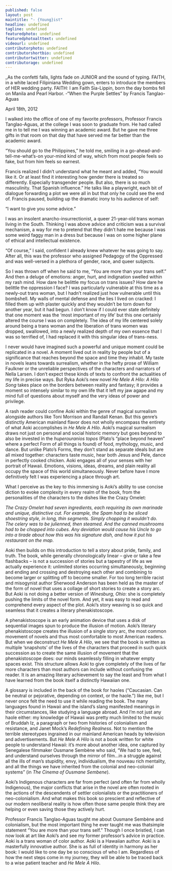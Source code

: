 ```yaml
---
published: false
layout: post
maintitle: "- {Young}ist"
headline: undefined
tagline: undefined
featuredphoto: undefined
featuredphotoalttext: undefined
videourl: undefined
contributorphoto: undefined
contributorshortbio: undefined
contributortwitter: undefined
contributorage: undefined
---
```


_As the confetti falls, lights fade on JUNIOR and the sound of typing. FAITH, in a white laced Filipiniana Wedding gown, enters to introduce the members of HER wedding party. 
FAITH: I am Faith Sia-Lippin, born the day bombs fell on Manila and Pearl Harbor.
-“When the Purple Settles” by Francis Tanglao-Aguas

April 18th, 2012

I walked into the office of one of my favorite professors, Professor Francis Tanglao-Aguas, at the college I was soon to graduate from. He had called me in to tell me I was winning an academic award. But he gave me three gifts in that room on that day that have served me far better than the academic award. 

“You should go to the Philippines,” he told me, smiling in a go-ahead-and-tell-me-what’s-on your-mind kind of way, which from most people feels so fake, but from him feels so earnest. 

Francis realized I didn’t understand what he meant and added, “You would like it. Or at least find it interesting how gender there is treated so differently. Especially transgender people. But also, there is so much masculinity. That Spanish influence.” He talks like a playwright, each bit of dialogue forwarding a plot we were all in but that only he could see the end of. Francis paused, building up the dramatic irony to his audience of self: 

“I want to give you some advice.”

I was an insolent anarcho-insurrectionist, a queer 21-year-old trans woman living in the South. Thinking I was above advice and criticism was a survival mechanism, a way for me to pretend that they didn’t hate me because I was some weird faggy man in a dress but because I was on some higher plane of ethical and intellectual existence. 

“Of course,” I said, confident I already knew whatever he was going to say. After all, this was the professor who assigned Pedagogy of the Oppressed and was well-versed in a plethora of gender, race, and queer subjects.

So I was thrown off when he said to me, “You are more than your trans self.” And then a deluge of emotions: anger, hurt, and indignation swelled within my rash mind. How dare he belittle my focus on trans issues? How dare he belittle the oppression I face? I was particularly vulnerable at this time as a newly-out trans woman, but I hadn’t realized just how vulnerable until this bombshell. My walls of mental defense and the lies I lived on cracked: I filled them up with plaster quickly and they wouldn’t be torn down for another year, but it had begun. I don’t know if I could ever state definitely that one moment was the ‘most important of my life’ but this one certainly altered the course I was on completely. The idea of my life centered solely around being a trans woman and the liberation of trans women was dropped, swallowed, into a newly realized depth of my own essence that I was so terrified of, I had replaced it with this singular idea of trans-ness.

I never would have imagined such a powerful and unique moment could be replicated in a novel. A moment lived out in reality by people but of a significance that reaches beyond the space and time they inhabit. My taste in novels leans towards surrealism, whether in the hefty prose of William Faulkner or the unreliable perspectives of the characters and narrators of Nella Larsen. I don’t expect these kinds of texts to confront the actualities of my life in precise ways. But Ryka Aoki’s new novel _He Mele A Hilo: A Hilo Song_ takes place on the borders between reality and fantasy; it provides a moment so intensely similar to my own life that it left my jaw agape and my mind full of questions about myself and the very ideas of power and privilege.

A rash reader could confine Aoki within the genre of magical surrealism alongside authors like Toni Morrison and Randall Kenan. But this genre’s distinctly American mainland flavor does not wholly encompass the entirety of what Aoki accomplishes in _He Mele A Hilo_. Aoki’s magical surrealism draws not just on personal and social historic memory but goes beyond to also be invested in the _huperouranios topos_ (Plato’s “place beyond heaven” where a perfect Form of all things is found) of food, mythology, music, and dance. But unlike Plato’s Forms, they don’t stand as separate ideals but are all mixed together: characters taste music, hear both Jesus and Pele, dance in perfectly cooked chicken. Aoki engages all of your senses with her portrait of Hawaii. Emotions, visions, ideas, dreams, and plain reality all occupy the space of this world simultaneously. Never before have I more definitively felt I was experiencing a place through art.

What I perceive as the key to this immersing is Aoki’s ability to use concise diction to evoke complexity in every realm of the book, from the personalities of the characters to the dishes like the Crazy Omelet:

_The Crazy Omelet had seven ingredients, each requiring its own marinade and unique, distinctive cut. For example, the Spam had to be sliced shoestring style, in long, thin segments. Simply chopping it wouldn’t do. The celery was to be julienned, then steamed. And the canned mushrooms had to be chopped into cubes. Any deviation would cause his Uncle to go into a tirade about how this was his signature dish, and how it put his restaurant on the map._

Aoki then builds on this introduction to tell a story about pride, family, and truth. The book, while generally chronologically linear – give or take a few flashbacks – is not a succession of stories but a tapestry of life as we actually experience it: unlimited stories occurring simultaneously, beginning and ending and crossing and destroying each other and combining to become larger or splitting off to become smaller. For too long terrible racist and misogynist author Sherwood Anderson has been held as the master of the form of novel that uses a collage of short stories to create a story arc. But Aoki is not doing a better version of _Winesburg, Ohio_: she is completely pushing the limits of the novel form. And yet, it was easy to read and comprehend every aspect of the plot. Aoki’s story weaving is so quick and seamless that it creates a literary phenakistoscope.

A phenakistoscope is an early animation device that uses a disk of sequential images spun to produce the illusion of motion. Aoki’s literary phenakistoscope creates the illusion of a single story arc, the most common movement of novels and thus most comfortable to most American readers. But when we deconstruct _He Mele A Hilo_, we see that the book is written as multiple ‘snapshots’ of the lives of the characters that proceed in such quick succession as to create the same illusion of movement that the phenakistoscope does: our minds seamlessly filling in whatever empty spaces exist. This structure allows Aoki to give completely of the lives of far more characters than most authors can include without confusing the reader. It is an amazing literary achievement to say the least and from what I have learned from the book itself a distinctly Hawaiian one.

A glossary is included in the back of the book for haoles (“Caucasian. Can be neutral or pejorative, depending on context, or the haole.”) like me, but I never once felt the need to use it while reading the book. The many languages found in Hawaii and the island’s slang manifested meanings in their circumstances, like studying a language abroad. And I’m not just any haole either: my knowledge of Hawaii was pretty much limited to the music of Bruddah Iz, a paragraph or two from histories of colonialism and resistance, and Janet Mock’s _Redefining Realness_. Not to mention the terrible stereotypes ingrained in our mainland American heads by television and advertisements. But _He Mele A Hilo_ is not a book written for white people to understand Hawaii: it’s more about another idea, one captured by Senegalese filmmaker Ousmane Sembène who said, “We had to see, feel, and understand ourselves through the mirror of film…in a struggle against all the ills of man’s stupidity, envy, individualism, the nouveau rich mentality, and all the things we have inherited from the colonial and neo-colonial systems” (in _The Cinema of Ousmane Sembene_). 

Aoki’s Indigenous characters are far from perfect (and often far from wholly Indigenous), the major conflicts that arise in the novel are often rooted in the actions of the descendents of settler colonialists or the practitioners of neo-colonialism. And what makes this book so prescient and reflective of our modern neoliberal reality is how often those same people think they are helping or even saving those they actively hurt.

Professor Francis Tanglao-Aguas taught me about Ousmane Sembène and colonialism, but the most important thing he ever taught me was thatsimple statement “You are more than your trans self.” Though I once bristled, I can now look at art like Aoki’s and see my former professor’s advice in practice. Aoki is a trans woman of color author. Aoki is a Hawaiian author. Aoki is a masterfully innovative author. She is as full of identity in harmony as her book: I would like to one day be so conscious of who I am. Regardless of how the next steps come in my journey, they will be able to be traced back to a wise patient teacher and _He Mele A Hilo_.